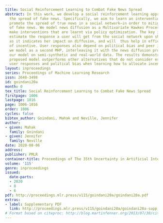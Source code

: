 ```yaml
---
title: Social Reinforcement Learning to Combat Fake News Spread
abstract: In this work, we develop a social reinforcement learning approach to combat
  the spread of fake news. Specifically, we aim to learn an intervention model to
  promote the spread of true news in a social network—in order to mitigate the impact
  of fake news. We model news diffusion as a Multivariate Hawkes Process (MHP) and
  make interventions that are learnt via policy optimization. The key insight is to
  estimate the response a user will get from the social network upon sharing a post,
  as it indicates her impact on diffusion, and will  thus help in efficient allocation
  of incentive. User responses also depend on political bias and peer influence, which
  we model as a second MHP, interleaving it with the news diffusion process. We evaluate
  our model on semi-synthetic and real-world data. The results demonstrate that our
  proposed model outperforms other alternatives that do not consider estimates of
  user responses and political bias when learning how to allocate incentives.
layout: inproceedings
series: Proceedings of Machine Learning Research
issn: 2640-3498
id: goindani20a
month: 0
tex_title: Social Reinforcement Learning to Combat Fake News Spread
firstpage: 1006
lastpage: 1016
page: 1006-1016
order: 1006
cycles: false
bibtex_author: Goindani, Mahak and Neville, Jennifer
author:
- given: Mahak
  family: Goindani
- given: Jennifer
  family: Neville
date: 2020-08-06
address: 
publisher: PMLR
container-title: Proceedings of The 35th Uncertainty in Artificial Intelligence Conference
volume: '115'
genre: inproceedings
issued:
  date-parts:
  - 2020
  - 8
  - 6
pdf: http://proceedings.mlr.press/v115/goindani20a/goindani20a.pdf
extras:
- label: Supplementary PDF
  link: http://proceedings.mlr.press/v115/goindani20a/goindani20a-supp.pdf
# Format based on citeproc: http://blog.martinfenner.org/2013/07/30/citeproc-yaml-for-bibliographies/
---
```

